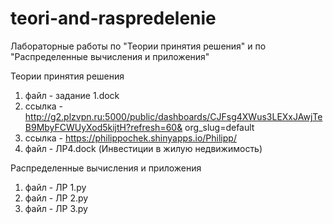# teori-and-raspredelenie
Лабораторные работы  по "Теории принятия решения" и  по "Распределенные вычисления и приложения"

Теории принятия решения
1. файл - задание 1.dock
2. ссылка - http://g2.plzvpn.ru:5000/public/dashboards/CJFsg4XWus3LEXxJAwjTeB9MbyFCWUyXod5kijtH?refresh=60& org_slug=default
3. ссылка - https://philippochek.shinyapps.io/Philipp/
4. файл - ЛР4.dock (Инвестиции в жилую недвижимость)


Распределенные вычисления и приложения
1. файл  - ЛР 1.py
2. файл  - ЛР 2.py
3. файл  - ЛР 3.py

